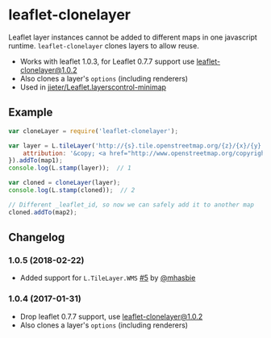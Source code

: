 # leaflet-clonelayer

Leaflet layer instances cannot be added to different maps in one javascript runtime.
`leaflet-clonelayer` clones layers to allow reuse.

 - Works with leaflet 1.0.3, for Leaflet 0.7.7 support use leaflet-clonelayer@1.0.2
 - Also clones a layer's `options` (including renderers)
 - Used in [jieter/Leaflet.layerscontrol-minimap](https://github.com/jieter/Leaflet.layerscontrol-minimap)


## Example

```JavaScript
var cloneLayer = require('leaflet-clonelayer');

var layer = L.tileLayer('http://{s}.tile.openstreetmap.org/{z}/{x}/{y}.png', {
	attribution: '&copy; <a href="http://www.openstreetmap.org/copyright">OpenStreetMap</a>'
}).addTo(map1);
console.log(L.stamp(layer));  // 1

var cloned = cloneLayer(layer);
console.log(L.stamp(cloned));  // 2

// Different _leaflet_id, so now we can safely add it to another map
cloned.addTo(map2);
```

## Changelog

### 1.0.5 (2018-02-22)
 - Added support for `L.TileLayer.WMS` [#5](https://github.com/jieter/leaflet-clonelayer/pull/5) by [@mhasbie](https://github.com/mhasbie)

### 1.0.4 (2017-01-31)
 - Drop leaflet 0.7.7 support, use leaflet-clonelayer@1.0.2
 - Also clones a layer's `options` (including renderers)
